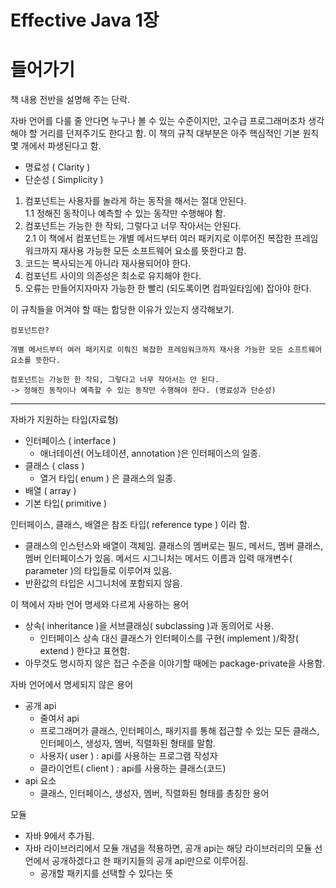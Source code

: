 # Effective Java 1장
# 들어가기

책 내용 전반을 설명해 주는 단락.

자바 언어를 다룰 줄 안다면 누구나 볼 수 있는 수준이지만, 고수급 프로그래머조차 생각해야 할 거리를 던져주기도 한다고 함.
이 책의 규칙 대부분은 아주 핵심적인 기본 원칙 몇 개에서 파생된다고 함.
- 명료성 ( Clarity )
- 단순성 ( Simplicity )

1. 컴포넌트는 사용자를 놀라게 하는 동작을 해서는 절대 안된다.<br>
  1.1 정해진 동작이나 예측할 수 있는 동작만 수행해야 함.
2. 컴포넌트는 가능한 한 작되, 그렇다고 너무 작아서는 안된다.<br>
  2.1 이 책에서 컴포넌트는 개별 메서드부터 여러 패키지로 이루어진 복잡한 프레임워크까지 재사용 가능한 모든 소프트웨어 요소를 뜻한다고 함.
3. 코드는 복사되는게 아니라 재사용되어야 한다.
4. 컴포넌트 사이의 의존성은 최소로 유지해야 한다.
5. 오류는 만들어지자마자 가능한 한 빨리 (되도록이면 컴파일타임에) 잡아야 한다.
    
이 규칙들을 어겨야 할 때는 합당한 이유가 있는지 생각해보기.

    컴포넌트란?
    
    개별 메서드부터 여러 패키지로 이뤄진 복잡한 프레임워크까지 재사용 가능한 모든 소프트웨어 요소를 뜻한다.
    
    컴포넌트는 가능한 한 작되, 그렇다고 너무 작아서는 안 된다.
    -> 정해진 동작이나 예측할 수 있는 동작만 수행해야 한다. (명료성과 단순성)

---

자바가 지원하는 타입(자료형)
- 인터페이스 ( interface )
  - 애너테이션( 어노테이션, annotation )은 인터페이스의 일종.
- 클래스 ( class )
  -  열거 타입( enum ) 은 클래스의 일종.
- 배열 ( array )
- 기본 타입( primitive )


인터페이스, 클래스, 배열은 참조 타입( reference type ) 이라 함.
- 클래스의 인스턴스와 배열이 객체임.
클래스의 멤버로는 필드, 메서드, 멤버 클래스, 멤버 인터페이스가 있음.
메서드 시그니처는 메서드 이름과 입력 매개변수( parameter )의 타입들로 이루어져 있음.
- 반환값의 타입은 시그니처에 포함되지 않음.


이 책에서 자바 언어 명세와 다르게 사용하는 용어
- 상속( inheritance )을 서브클래싱( subclassing )과 동의어로 사용.
  - 인터페이스 상속 대신 클래스가 인터페이스를 구현( implement )/확장( extend ) 한다고 표현함.
- 아무것도 명시하지 않은 접근 수준을 이야기할 때에는 package-private을 사용함.


자바 언어에서 명세되지 않은 용어
- 공개 api
  - 줄여서 api
  - 프로그래머가 클래스, 인터페이스, 패키지를 통해 접근할 수 있는 모든 클래스, 인터페이스, 생성자, 멤버, 직렬화된 형태를 말함.
  - 사용자( user ) : api를 사용하는 프로그램 작성자
  - 클라이언트( client ) : api를 사용하는 클래스(코드)
- api 요소
  - 클래스, 인터페이스, 생성자, 멤버, 직렬화된 형태를 총칭한 용어


모듈
- 자바 9에서 추가됨.
- 자바 라이브러리에서 모듈 개념을 적용하면, 공개 api는 해당 라이브러리의 모듈 선언에서 공개하겠다고 한 패키지들의 공개 api만으로 이루어짐.
  - 공개할 패키지를 선택할 수 있다는 뜻
